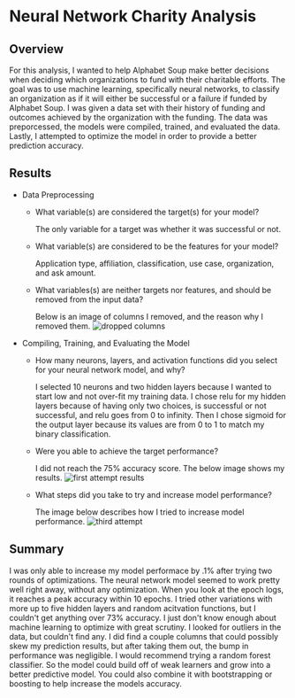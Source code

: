 # Neural Network Charity Analysis

## Overview

For this analysis, I wanted to help Alphabet Soup make better decisions when deciding which organizations to fund with their charitable efforts.
The goal was to use machine learning, specifically neural networks, to classify an organization as if it will either be successful or a failure
if funded by Alphabet Soup.  I was given a data set with their history of funding and outcomes achieved by the organization with the funding.
The data was preporcessed, the models were compiled, trained, and evaluated the data. Lastly, I attempted to optimize the model in order to
provide a better prediction accuracy.

## Results

- Data Preprocessing

	- What variable(s) are considered the target(s) for your model?

	  The only variable for a target was whether it was successful or not.

	- What variable(s) are considered to be the features for your model?

	  Application type, affiliation, classification, use case, organization, and ask amount.

	- What variables(s) are neither targets nor features, and should be removed from the input data?

	  Below is an image of columns I removed, and the reason why I removed them.
	  ![dropped columns]()

- Compiling, Training, and Evaluating the Model

	- How many neurons, layers, and activation functions did you select for your neural network model, and why?
	  
	  I selected 10 neurons and two hidden layers because I wanted to start low and not over-fit my training data. I chose relu for my hidden
	  layers because of having only two choices, is successful or not successful, and relu goes from 0 to infinity. Then I chose sigmoid for
	  the output layer because its values are from 0 to 1 to match my binary classification.

	- Were you able to achieve the target performance?

	  I did not reach the 75% accuracy score. The below image shows my results.
	  ![first attempt results]()

	- What steps did you take to try and increase model performance?
	  
	  The image below describes how I tried to increase model performance.
	  ![third attempt]()

## Summary

I was only able to increase my model performace by .1% after trying two rounds of optimizations.  The neural network model seemed to work pretty
well right away, without any optimization.  When you look at the epoch logs, it reaches a peak accuracy within 10 epochs.  I tried other variations
with more up to five hidden layers and random acitvation functions, but I couldn't get anything over 73% accuracy. I just don't know enough about
machine learning to optimize with great scrutiny. I looked for outliers in the data, but couldn't find any. I did find a couple columns that could possibly
skew my prediction results, but after taking them out, the bump in performance was negligible. I would recommend trying a random forest classifier. So the
model could build off of weak learners and grow into a better predictive model. You could also combine it with bootstrapping or boosting to help increase
the models accuracy.
	  
